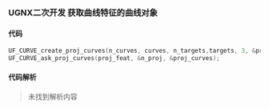 ### UGNX二次开发 获取曲线特征的曲线对象

#### 代码

```cpp
UF_CURVE_create_proj_curves(n_curves, curves, n_targets,targets, 3, &proj_data, &proj_feat);
UF_CURVE_ask_proj_curves(proj_feat, &n_proj, &proj_curves);

```

#### 代码解析
> 未找到解析内容

